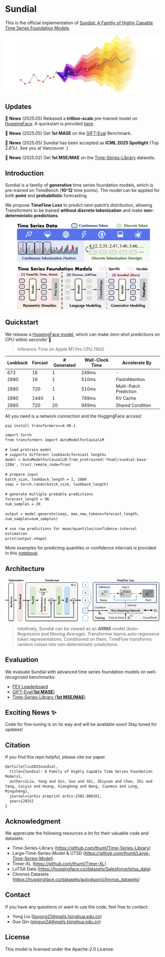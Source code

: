 # Sundial

This is the official implementation of [Sundial: A Familiy of Highly Capable  Time Series Foundation Models](https://arxiv.org/abs/2502.00]816).

<p align="center">
<img src="./figures/cover.png" alt="" align=center />
</p>


## Updates

:triangular_flag_on_post: **News** (2025.05) Released a **trillion-scale** pre-trained model on [HuggingFace](https://huggingface.co/thuml/sundial-base-128m). A quickstart is provided [here](./examples/quickstart_zero_shot.ipynb).

:triangular_flag_on_post: **News** (2025.05) Get **1st MASE** on the [GIFT-Eval](https://huggingface.co/spaces/Salesforce/GIFT-Eval) Benchmark.

:triangular_flag_on_post: **News** (2025.05) Sundial has been accepted as **ICML 2025 Spotlight** (Top 2.6%). See you at Vancouver :)

:triangular_flag_on_post: **News** (2025.02) Get **1st MSE/MAE** on the [Time-Series-Library](https://github.com/thuml/Time-Series-Library) datasets.

## Introduction

Sundial is a familiy of **generative** time series foundation models, which is pre-trained on TimeBench (**10^12** time points). The model can be applied for both **point** and **probabilistic** forecasting.


We propose **TimeFlow Loss** to predict next-patch’s distribution, allowing Transformers to be trained **without discrete tokenization** and make **non-deterministic predictions**.

<p align="center">
<img src="./figures/motivation.png" alt="" align=center />
</p>

## Quickstart

We release a [HuggingFace model](https://huggingface.co/thuml/sundial-base-128m), which can make zero-shot predictions on CPU within seconds! 🚀

> Inference Time on Apple M1 Pro CPU (16G)

| Lookback | Forcast | # Generated | Wall-Clock Time | Accelerate By         |
| --------------- | ----------------- | ------------------- | -------------- | --------------         |
| 672             | 16                | 1                   | 249ms          |       -                |
| 2880            | 16                | 1                   | 510ms          | FlashAttention         |
| 2880            | 720               | 1                   | 510ms          | Multi-Patch Prediction |
| 2880            | 1440              | 1                   | 789ms          | KV Cache               |
| 2880            | 720               | 20                  | 949ms          | Shared Condition       |

All you need is a network connection and the HuggingFace access!

```
pip install transformers==4.40.1
```

```
import torch
from transformers import AutoModelForCausalLM

# load pretrain model
# supports different lookback/forecast lengths
model = AutoModelForCausalLM.from_pretrained('thuml/sundial-base-128m', trust_remote_code=True) 

# prepare input
batch_size, lookback_length = 1, 2880 
seqs = torch.randn(batch_size, lookback_length)

# generate multiple probable predictions
forecast_length = 96 
num_samples = 20

output = model.generate(seqs, max_new_tokens=forecast_length, num_samples=num_samples)

# use raw predictions for mean/quantiles/confidence-interval estimation
print(output.shape) 
```

More examples for predicting quantiles or confidence intervals is provided in this [notebook](https://github.com/thuml/Sundial/blob/main/examples/quickstart_zero_shot.ipynb).



## Architecture

<p align="center">
<img src="./figures/arch.png" alt="" align=center />
</p>

> Intuitively, Sundial can be viewed as an **ARMA** model (Auto-Regression and Moving-Average). Transformer learns auto-regressive token representations. Conditioned on them, TimeFlow transforms random noises into non-deterministic predictions.

## Evaluation

We evaluate Sundial with advanced time series foundation models on well-recognized benchmarks:

- [FEV Leaderboard](./figures/fev_res.png)
- [GIFT-Eval(**1st MASE**)](./figures/gift_res.png)
- [Time-Series-Library (**1st MSE/MAE**)](./figures/tslib_res.png)

## Exciting News ✨

 Code for fine-tuning is on its way and will be available soon! Stay tuned for updates!

## Citation

If you find this repo helpful, please cite our paper. 


```
@article{liu2025sundial,
  title={Sundial: A Family of Highly Capable Time Series Foundation Models},
  author={Liu, Yong and Qin, Guo and Shi, Zhiyuan and Chen, Zhi and Yang, Caiyin and Huang, Xiangdong and Wang, Jianmin and Long, Mingsheng},
  journal={arXiv preprint arXiv:2502.00816},
  year={2025}
}
```

## Acknowledgment

We appreciate the following resources a lot for their valuable code and datasets:

- Time-Series-Library (https://github.com/thuml/Time-Series-Library)
- Large-Time-Series-Model & UTSD (https://github.com/thuml/Large-Time-Series-Model)
- Timer-XL (https://github.com/thuml/Timer-XL)
- LoTSA Data (https://huggingface.co/datasets/Salesforce/lotsa_data)
- Chronos Datasets (https://huggingface.co/datasets/autogluon/chronos_datasets)

## Contact

If you have any questions or want to use the code, feel free to contact:

* Yong Liu (liuyong21@mails.tsinghua.edu.cn)
* Guo Qin (qinguo24@mails.tsinghua.edu.cn)

## License

This model is licensed under the Apache-2.0 License.